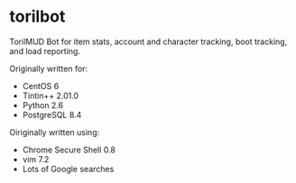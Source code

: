 torilbot
========

TorilMUD Bot for item stats, account and character tracking, boot tracking, and load reporting.

Originally written for:
* CentOS 6
* Tintin++ 2.01.0
* Python 2.6
* PostgreSQL 8.4

Oiriginally written using:
* Chrome Secure Shell 0.8
* vim 7.2
* Lots of Google searches
